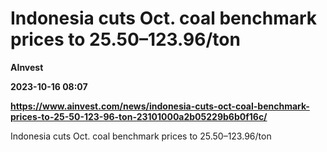 # Indonesia cuts Oct. coal benchmark prices to $25.50–$123.96/ton
**AInvest**

**2023-10-16 08:07**

**https://www.ainvest.com/news/indonesia-cuts-oct-coal-benchmark-prices-to-25-50-123-96-ton-23101000a2b05229b6b0f16c/**

Indonesia cuts Oct. coal benchmark prices to $25.50–$123.96/ton